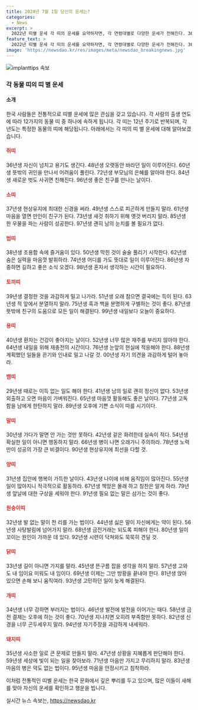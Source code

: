 ```yaml
---
title: 2024년 7월 1일 당신의 운세는?
categories:
  - News
excerpt: >
  2022년 띠별 운세 각 띠의 운세를 요약하자면, 각 연령대별로 다양한 운세가 전해진다. 36, 48, 60, 72, 84, 96년생은 각각 새로운 가능성과 만남이 기다린다. 37, 49, 61, 73, 85, 97년생은 참을성과 친구 관계에 주의해야 한다. 38, 50, 62, 74, 86, 98년생은 기쁨과 책임감이 함께한다. 또한, 29, 41, 53, 65, 77, 89년생과 같이 각 띠의 특성에 따라 현실적이고 실용적인 조언이 담겨있다. 30, 42, 54, 66, 78, 90년생은 계획과 인내심이 중요하다. 31, 43, 55, 67, 79, 91년생은 행복과 책임감을 느낄 수 있다. 아울러 32, 44, 56, 68, 80, 92년생과 같이 신중하고 겸손한 모습이 도움이 된다. 마지막으로 33, 45, 57, 69, 81, 93년생은 결단력과 행동이 필요하다. 34, 46, 58, 70, 82, 94년생은 균형과 사회성을 중시해야 하며, 35, 47, 59, 71, 83, 95년생은 지혜롭고 안정적인 선택이 필요하다.
feature_text: >
  2022년 띠별 운세 각 띠의 운세를 요약하자면, 각 연령대별로 다양한 운세가 전해진다. 36, 48, 60, 72, 84, 96년생은 각각 새로운 가능성과 만남이 기다린다. 37, 49, 61, 73, 85, 97년생은 참을성과 친구 관계에 주의해야 한다. 38, 50, 62, 74, 86, 98년생은 기쁨과 책임감이 함께한다. 또한, 29, 41, 53, 65, 77, 89년생과 같이 각 띠의 특성에 따라 현실적이고 실용적인 조언이 담겨있다. 30, 42, 54, 66, 78, 90년생은 계획과 인내심이 중요하다. 31, 43, 55, 67, 79, 91년생은 행복과 책임감을 느낄 수 있다. 아울러 32, 44, 56, 68, 80, 92년생과 같이 신중하고 겸손한 모습이 도움이 된다. 마지막으로 33, 45, 57, 69, 81, 93년생은 결단력과 행동이 필요하다. 34, 46, 58, 70, 82, 94년생은 균형과 사회성을 중시해야 하며, 35, 47, 59, 71, 83, 95년생은 지혜롭고 안정적인 선택이 필요하다.
image: 'https://newsdao.kr/res/images/meta/newsdao_breakingnews.jpg'
---
```


<p><img src="https://newsdao.kr/res/images/meta/newsdao_breakingnews.jpg" alt="implanttips 속보" /></p>

<h3>각 동물 띠의 띠 별 운세</h3>

<h4>소개</h4>

<p>한국 사람들은 전통적으로 띠별 운세에 많은 관심을 갖고 있습니다. 각 사람의 출생 연도에 따라 12가지의 동물 띠 중 하나에 속하게 됩니다. 각 띠는 12년 주기로 반복되며, 각 년도는 특정한 동물의 띠에 해당됩니다. 아래에서는 각 띠의 띠 별 운세에 대해 알아보겠습니다.</p>

<h4><b><span style="color: #ee2323;">쥐띠</span></b></h4>

<p>36년생 자신이 넘치고 용기도 생긴다. 48년생 오랫동안 바라던 일이 이루어진다. 60년생 뜻밖의 귀인을 만나서 어려움이 풀린다. 72년생 부모님의 은혜를 알아야 한다. 84년생 새로운 벗도 사귀면 친해진다. 96년생 좋은 친구를 만나는 날이다. </p>

<h4><b><span style="color: #ee2323;">소띠</span></b></h4>

<p>37년생 현상유지에 최대한 신경을 써라. 49년생 스스로 피곤하게 만들지 말라. 61년생 마음을 열면 만인이 친구가 된다. 73년생 새것 취하기 위해 옛것 버리지 말라. 85년생 한 우물을 파는 사람이 성공한다. 97년생 괜히 남의 눈치를 볼 필요가 없다.</p>

<h4><b><span style="color: #ee2323;">범띠</span></b></h4>

<p>38년생 조용함 속에 즐거움이 있다. 50년생 막힌 것이 술술 풀리기 시작한다. 62년생 숨은 실력을 마음껏 발휘하라. 74년생 어디를 가도 뜻대로 일이 이루어진다. 86년생 자중하면 길하고 좋은 소식 오겠다. 98년생 혼자서 생각하는 시간이 필요하다.</p>

<h4><b><span style="color: #ee2323;">토끼띠</span></b></h4>

<p>39년생 결정한 것을 과감하게 밀고 나가라. 51년생 오래 참으면 결국에는 득이 된다. 63년생 적 앞에서 분열하지 말라. 75년생 흑과 백을 분명하게 구별하는 것이 좋다. 87년생 뜻밖에 친구의 도움으로 모든 일이 해결된다. 99년생 내일보다 오늘이 중요하다.</p>

<h4><b><span style="color: #ee2323;">용띠</span></b></h4>

<p>40년생 환자는 건강이 좋아지는 날이다. 52년생 너무 많은 재주를 부리지 않아야 한다. 64년생 내일을 위해 재충전의 시간이다. 76년생 눈앞의 현실에 적응해야 한다. 88년생 계획했던 일들을 끈기와 인내로 밀고 나갈 것. 00년생 자기 의견을 과감하게 털어 놓아라.</p>

<h4><b><span style="color: #ee2323;">뱀띠</span></b></h4>

<p>29년생 때로는 이득 없는 일도 해야 한다. 41년생 남의 일로 괜히 정신이 없다. 53년생 외출하고 오면 마음이 가벼워진다. 65년생 마음껏 활동해도 좋은 날이다. 77년생 고독함을 남에게 한탄하지 말라. 89년생 오후에 기쁜 소식이 따를 시기이다.</p>

<h4><b><span style="color: #ee2323;">말띠</span></b></h4>

<p>30년생 가다가 말면 안 가는 것만 못하다. 42년생 겉은 화려한데 실속이 적다. 54년생 확실한 일이 아니면 행동하지 말라. 66년생 병이 나면 오래가니 주의하라. 78년생 노력만이 성공의 가장 큰 비결이다. 90년생 현상유지에 최선을 다할 것.</p>

<h4><b><span style="color: #ee2323;">양띠</span></b></h4>

<p>31년생 집안에 행복이 가득한 날이다. 43년생 나이에 비해 움직임이 많아진다. 55년생 일이 많아지니 적극적으로 활동하라. 67년생 책망은 몰래 하고 칭찬은 알게 하라. 79년생 앞날에 대한 구상을 세워야 한다. 91년생 필요 없는 말은 삼가는 것이 좋다.</p>

<h4><b><span style="color: #ee2323;">원숭이띠</span></b></h4>

<p>32년생 발 없는 말이 천 리를 가는 법이다. 44년생 싫은 말이 자신에게는 약이 된다. 56년생 사탕발림에 넘어가지 말라. 68년생 금전거래는 되도록 피해야 한다. 80년생 일이 꼬이는 원인이 가까운 데 있다. 92년생 시련이 닥쳐와도 묵묵히 견딜 것.</p>

<h4><b><span style="color: #ee2323;">닭띠</span></b></h4>

<p>33년생 길이 아니면 가지를 말라. 45년생 뜬구름 잡을 생각을 하지 말라. 57년생 고와도 내 임이요 미워도 내 임이다. 69년생 이제는 그만 방황을 끝내야 한다. 81년생 앉아 있으면 손해 보니 움직여라. 93년생 고민하던 일이 늦게 해결된다.</p>

<h4><b><span style="color: #ee2323;">개띠</span></b></h4>

<p>34년생 너무 강하면 부러지는 법이다. 46년생 발전에 발전을 이어가는 때다. 58년생 금전 결제는 오후에 하는 것이 좋다. 70년생 지나치면 오히려 부족함만 못하다. 82년생 신경을 너무 곤두세우지 말라. 94년생 자기주장을 과감하게 내세워라.</p>

<h4><b><span style="color: #ee2323;">돼지띠</span></b></h4>

<p>35년생 사소한 일로 큰 문제로 만들지 말라. 47년생 상황을 지혜롭게 판단해야 한다. 59년생 세상에 빛이 되는 일을 찾아보라. 71년생 마음만 가지고 무리하지 말라. 83년생 마음의 병은 약도 없는 법이다. 95년생 마음을 안정시키고 침착하라.</p>

<p>이처럼 전통적인 띠별 운세는 한국 문화에서 깊은 뿌리를 두고 있으며, 많은 이들이 새해를 맞아 자신의 운세를 확인하고 행운을 빕니다.</p>
실시간 뉴스 속보는, <a href="https://newsdao.kr" rel="dofollow">https://newsdao.kr</a>


